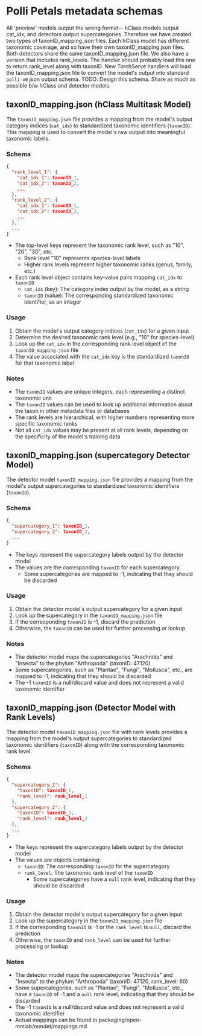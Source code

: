 # Polli Petals metadata schemas
All 'preview' models output the wrong format-- hClass models output cat_idx, and detectors output supercategories.
  Therefore we have created two types of taxonID_mapping.json files.
  Each hClass model has different taxonomic coverage, and so have their own taxonID_mapping.json files.
  Both detectors share the same taxonID_mapping.json file.
    We also have a version that includes rank_levels. The handler should probably load this one to return rank_level along with taxonID.
New TorchServe handlers will load the taxonID_mapping.json file to convert the model's output into standard `polli-v0` json output schema.
  TODO: Design this schema. Share as much as possible b/w hClass and detector models.

## taxonID_mapping.json (hClass Multitask Model)

The `taxonID_mapping.json` file provides a mapping from the model's output category indices (`cat_idx`) to standardized taxonomic identifiers (`taxonID`). This mapping is used to convert the model's raw output into meaningful taxonomic labels.

### Schema

```json
{
  "rank_level_1": {
    "cat_idx_1": taxonID_1,
    "cat_idx_2": taxonID_2,
    ...
  },
  "rank_level_2": {
    "cat_idx_1": taxonID_1,
    "cat_idx_2": taxonID_2,
    ...
  },
  ...
}
```

- The top-level keys represent the taxonomic rank level, such as "10", "20", "30", etc.
  - Rank level "10" represents species-level labels
  - Higher rank levels represent higher taxonomic ranks (genus, family, etc.)
- Each rank level object contains key-value pairs mapping `cat_idx` to `taxonID`
  - `cat_idx` (key): The category index output by the model, as a string
  - `taxonID` (value): The corresponding standardized taxonomic identifier, as an integer

### Usage

1. Obtain the model's output category indices (`cat_idx`) for a given input
2. Determine the desired taxonomic rank level (e.g., "10" for species-level)
3. Look up the `cat_idx` in the corresponding rank level object of the `taxonID_mapping.json` file
4. The value associated with the `cat_idx` key is the standardized `taxonID` for that taxonomic label

### Notes

- The `taxonID` values are unique integers, each representing a distinct taxonomic unit
- The `taxonID` values can be used to look up additional information about the taxon in other metadata files or databases
- The rank levels are hierarchical, with higher numbers representing more specific taxonomic ranks
- Not all `cat_idx` values may be present at all rank levels, depending on the specificity of the model's training data

## taxonID_mapping.json (supercategory Detector Model)

The detector model `taxonID_mapping.json` file provides a mapping from the model's output supercategories to standardized taxonomic identifiers (`taxonID`).

### Schema

```json
{
  "supercategory_1": taxonID_1,
  "supercategory_2": taxonID_2,
  ...
}
```

- The keys represent the supercategory labels output by the detector model
- The values are the corresponding `taxonID` for each supercategory
  - Some supercategories are mapped to -1, indicating that they should be discarded

### Usage

1. Obtain the detector model's output supercategory for a given input
2. Look up the supercategory in the `taxonID_mapping.json` file
3. If the corresponding `taxonID` is -1, discard the prediction
4. Otherwise, the `taxonID` can be used for further processing or lookup

### Notes

- The detector model maps the supercategories "Arachnida" and "Insecta" to the phylum "Arthropoda" (taxonID: 47120)
- Some supercategories, such as "Plantae", "Fungi", "Mollusca", etc., are mapped to -1, indicating that they should be discarded
- The -1 `taxonID` is a null/discard value and does not represent a valid taxonomic identifier

## taxonID_mapping.json (Detector Model with Rank Levels)

The detector model `taxonID_mapping.json` file with rank levels provides a mapping from the model's output supercategories to standardized taxonomic identifiers (`taxonID`) along with the corresponding taxonomic rank level.

### Schema

```json
{
  "supercategory_1": {
    "taxonID": taxonID_1,
    "rank_level": rank_level_1
  },
  "supercategory_2": {
    "taxonID": taxonID_2,
    "rank_level": rank_level_2
  },
  ...
}
```

- The keys represent the supercategory labels output by the detector model
- The values are objects containing:
  - `taxonID`: The corresponding `taxonID` for the supercategory
  - `rank_level`: The taxonomic rank level of the `taxonID`
    - Some supercategories have a `null` rank level, indicating that they should be discarded

### Usage

1. Obtain the detector model's output supercategory for a given input
2. Look up the supercategory in the `taxonID_mapping.json` file
3. If the corresponding `taxonID` is -1 or the `rank_level` is `null`, discard the prediction
4. Otherwise, the `taxonID` and `rank_level` can be used for further processing or lookup

### Notes

- The detector model maps the supercategories "Arachnida" and "Insecta" to the phylum "Arthropoda" (taxonID: 47120, rank_level: 60)
- Some supercategories, such as "Plantae", "Fungi", "Mollusca", etc., have a `taxonID` of -1 and a `null` rank level, indicating that they should be discarded
- The -1 `taxonID` is a null/discard value and does not represent a valid taxonomic identifier
- Actual mappings can be found in packaging/open-mmlab/mmdet/mappings.md